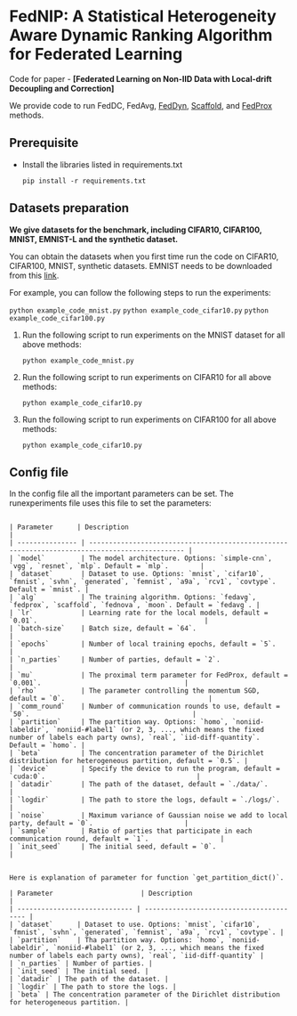 # FedNIP: A Statistical Heterogeneity Aware Dynamic Ranking Algorithm for Federated Learning
Code for paper - **[Federated Learning on Non-IID Data with Local-drift Decoupling and Correction]**

We provide code to run FedDC, FedAvg, 
[FedDyn](https://openreview.net/pdf?id=B7v4QMR6Z9w), 
[Scaffold](https://openreview.net/pdf?id=B7v4QMR6Z9w), and [FedProx](https://arxiv.org/abs/1812.06127) methods.


## Prerequisite
* Install the libraries listed in requirements.txt
    ```
    pip install -r requirements.txt
    ```

## Datasets preparation
**We give datasets for the benchmark, including CIFAR10, CIFAR100, MNIST, EMNIST-L and the synthetic dataset.**




You can obtain the datasets when you first time run the code on CIFAR10, CIFAR100, MNIST, synthetic datasets.
EMNIST needs to be downloaded from this [link](https://www.nist.gov/itl/products-and-services/emnist-dataset).


For example, you can follow the following steps to run the experiments:

```python example_code_mnist.py```
```python example_code_cifar10.py```
```python example_code_cifar100.py```

1. Run the following script to run experiments on the MNIST dataset for all above methods:
    ```
    python example_code_mnist.py
    ```
2. Run the following script to run experiments on CIFAR10 for all above methods:
    ```
    python example_code_cifar10.py
    ```
3. Run the following script to run experiments on CIFAR100 for all above methods:
    ```
    python example_code_cifar10.py
    
## Config file
In the config file all the important parameters can be set. The runexperiments file uses this file to set the parameters:
```

| Parameter      | Description                                                                                    |
| --------------- | ---------------------------------------------------------------------------------------------- |
| `model`         | The model architecture. Options: `simple-cnn`, `vgg`, `resnet`, `mlp`. Default = `mlp`.        |
| `dataset`       | Dataset to use. Options: `mnist`, `cifar10`, `fmnist`, `svhn`, `generated`, `femnist`, `a9a`, `rcv1`, `covtype`. Default = `mnist`. |
| `alg`           | The training algorithm. Options: `fedavg`, `fedprox`, `scaffold`, `fednova`, `moon`. Default = `fedavg`. |
| `lr`            | Learning rate for the local models, default = `0.01`.                                          |
| `batch-size`    | Batch size, default = `64`.                                                                    |
| `epochs`        | Number of local training epochs, default = `5`.                                                |
| `n_parties`     | Number of parties, default = `2`.                                                              |
| `mu`            | The proximal term parameter for FedProx, default = `0.001`.                                    |
| `rho`           | The parameter controlling the momentum SGD, default = `0`.                                    |
| `comm_round`    | Number of communication rounds to use, default = `50`.                                         |
| `partition`     | The partition way. Options: `homo`, `noniid-labeldir`, `noniid-#label1` (or 2, 3, ..., which means the fixed number of labels each party owns), `real`, `iid-diff-quantity`. Default = `homo`. |
| `beta`          | The concentration parameter of the Dirichlet distribution for heterogeneous partition, default = `0.5`. |
| `device`        | Specify the device to run the program, default = `cuda:0`.                                      |
| `datadir`       | The path of the dataset, default = `./data/`.                                                  |
| `logdir`        | The path to store the logs, default = `./logs/`.                                               |
| `noise`         | Maximum variance of Gaussian noise we add to local party, default = `0`.                       |
| `sample`        | Ratio of parties that participate in each communication round, default = `1`.                  |
| `init_seed`     | The initial seed, default = `0`.                                                               |


Here is explanation of parameter for function `get_partition_dict()`. 

| Parameter                      | Description                                 |
| ----------------------------- | ---------------------------------------- |
| `dataset`      | Dataset to use. Options: `mnist`, `cifar10`, `fmnist`, `svhn`, `generated`, `femnist`, `a9a`, `rcv1`, `covtype`. |
| `partition`    | Tha partition way. Options: `homo`, `noniid-labeldir`, `noniid-#label1` (or 2, 3, ..., which means the fixed number of labels each party owns), `real`, `iid-diff-quantity` |
| `n_parties` | Number of parties. |
| `init_seed` | The initial seed. |
| `datadir` | The path of the dataset. |
| `logdir` | The path to store the logs. |
| `beta` | The concentration parameter of the Dirichlet distribution for heterogeneous partition. |
